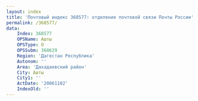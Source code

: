 ```yaml
---
layout: index
title: 'Почтовый индекс 368577: отделение почтовой связи Почты России'
permalink: /368577/
data:
    Index: 368577
    OPSName: Ашты
    OPSType: О
    OPSSubm: 368629
    Region: 'Дагестан Республика'
    Autonom: ''
    Area: 'Дахадаевский район'
    City: Ашты
    City1: ''
    ActDate: '20061102'
    IndexOld: ''
---
```


